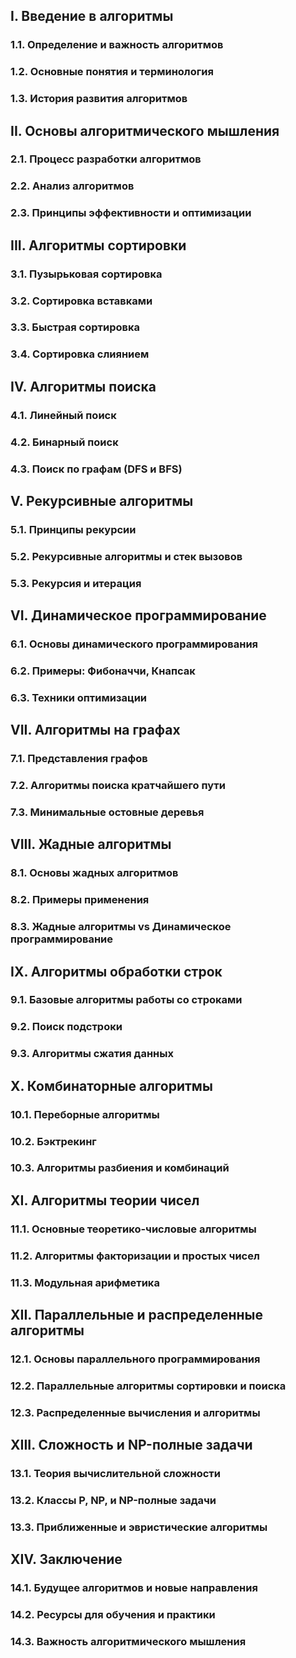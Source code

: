 ## I. Введение в алгоритмы
### 1.1. Определение и важность алгоритмов
### 1.2. Основные понятия и терминология
### 1.3. История развития алгоритмов

## II. Основы алгоритмического мышления
### 2.1. Процесс разработки алгоритмов
### 2.2. Анализ алгоритмов
### 2.3. Принципы эффективности и оптимизации

## III. Алгоритмы сортировки
### 3.1. Пузырьковая сортировка
### 3.2. Сортировка вставками
### 3.3. Быстрая сортировка
### 3.4. Сортировка слиянием

## IV. Алгоритмы поиска
### 4.1. Линейный поиск
### 4.2. Бинарный поиск
### 4.3. Поиск по графам (DFS и BFS)

## V. Рекурсивные алгоритмы
### 5.1. Принципы рекурсии
### 5.2. Рекурсивные алгоритмы и стек вызовов
### 5.3. Рекурсия и итерация

## VI. Динамическое программирование
### 6.1. Основы динамического программирования
### 6.2. Примеры: Фибоначчи, Кнапсак
### 6.3. Техники оптимизации

## VII. Алгоритмы на графах
### 7.1. Представления графов
### 7.2. Алгоритмы поиска кратчайшего пути
### 7.3. Минимальные остовные деревья

## VIII. Жадные алгоритмы
### 8.1. Основы жадных алгоритмов
### 8.2. Примеры применения
### 8.3. Жадные алгоритмы vs Динамическое программирование

## IX. Алгоритмы обработки строк
### 9.1. Базовые алгоритмы работы со строками
### 9.2. Поиск подстроки
### 9.3. Алгоритмы сжатия данных

## X. Комбинаторные алгоритмы
### 10.1. Переборные алгоритмы
### 10.2. Бэктрекинг
### 10.3. Алгоритмы разбиения и комбинаций

## XI. Алгоритмы теории чисел
### 11.1. Основные теоретико-числовые алгоритмы
### 11.2. Алгоритмы факторизации и простых чисел
### 11.3. Модульная арифметика

## XII. Параллельные и распределенные алгоритмы
### 12.1. Основы параллельного программирования
### 12.2. Параллельные алгоритмы сортировки и поиска
### 12.3. Распределенные вычисления и алгоритмы

## XIII. Сложность и NP-полные задачи
### 13.1. Теория вычислительной сложности
### 13.2. Классы P, NP, и NP-полные задачи
### 13.3. Приближенные и эвристические алгоритмы

## XIV. Заключение
### 14.1. Будущее алгоритмов и новые направления
### 14.2. Ресурсы для обучения и практики
### 14.3. Важность алгоритмического мышления
